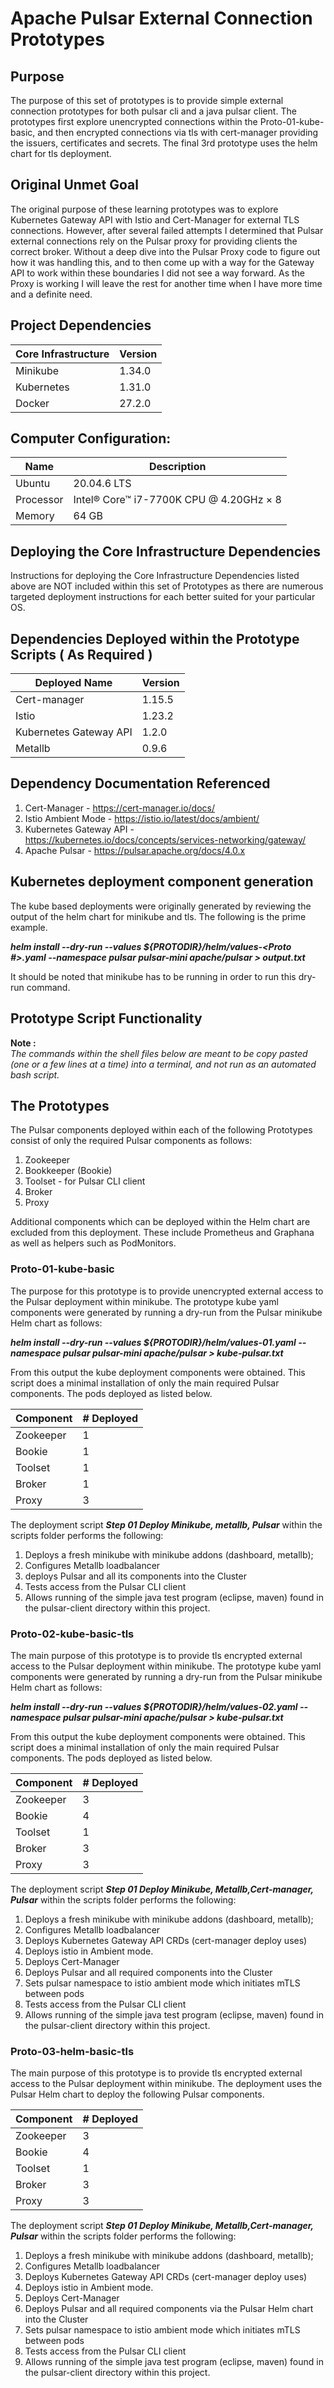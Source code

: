 # Apache Pulsar External Connection Prototypes

## Purpose
The purpose of this set of prototypes is to provide simple external connection prototypes
for both pulsar cli and a java pulsar client. The prototypes first explore unencrypted
connections within the Proto-01-kube-basic, and then encrypted connections via tls with
cert-manager providing the issuers, certificates and secrets. The final 3rd prototype uses
the helm chart for tls deployment.

## Original Unmet Goal
The original purpose of these learning prototypes was to explore Kubernetes Gateway API
with Istio and Cert-Manager for external TLS connections. However, after several failed
attempts I determined that Pulsar external connections rely on the Pulsar proxy for 
providing clients the correct broker. Without a deep dive into the Pulsar Proxy
code to figure out how it was handling this, and to then come up with a way for the 
Gateway API to work within these boundaries I did not see a way forward. As the Proxy is
working I will leave the rest for another time when I have more time and a definite need.


## Project Dependencies
| Core Infrastructure | Version         |
| --------------- | --------------- |
| Minikube        | 1.34.0          |
| Kubernetes      | 1.31.0          |
| Docker          | 27.2.0          |

## Computer Configuration:

| Name            | Description                             |
| --------------- | --------------------------------------- |
| Ubuntu          | 20.04.6 LTS                             |
| Processor       | Intel® Core™ i7-7700K CPU @ 4.20GHz × 8 |
| Memory          | 64 GB                                   |

## Deploying the Core Infrastructure Dependencies
Instructions for deploying the Core Infrastructure Dependencies listed above are NOT included within this set
of Prototypes as there are numerous targeted deployment instructions for each better suited for your
particular OS.

## Dependencies Deployed within the Prototype Scripts ( As Required )

| Deployed Name          | Version |
| ---------------------- | ------- |
| Cert-manager           | 1.15.5  |
| Istio                  | 1.23.2  |
| Kubernetes Gateway API | 1.2.0   |
| Metallb                | 0.9.6   |

## Dependency Documentation Referenced
  1. Cert-Manager           - https://cert-manager.io/docs/
  2. Istio Ambient Mode     - https://istio.io/latest/docs/ambient/
  3. Kubernetes Gateway API - https://kubernetes.io/docs/concepts/services-networking/gateway/
  4. Apache Pulsar          - https://pulsar.apache.org/docs/4.0.x
  
## Kubernetes deployment component generation
The kube based deployments were originally generated by reviewing the output of the helm
chart for minikube and tls. The following is the prime example.

***helm install --dry-run --values ${PROTODIR}/helm/values-<Proto #>.yaml --namespace pulsar pulsar-mini apache/pulsar > output.txt***

It should be noted that minikube has to be running in order to run this dry-run command.

   
## Prototype Script Functionality
**Note :**<br>
*The commands within the shell files below are meant to be copy pasted (one or a few lines at a time) into a terminal, and not run as an automated bash script.*


## The Prototypes
The Pulsar components deployed within each of the following Prototypes consist of only the
required Pulsar components as follows:
   1. Zookeeper
   2. Bookkeeper (Bookie)
   3. Toolset    - for Pulsar CLI client
   4. Broker
   5. Proxy

Additional components which can be deployed within the Helm chart are excluded from this 
deployment. These include Prometheus and Graphana as well as helpers such as PodMonitors.

   
### Proto-01-kube-basic
The purpose for this prototype is to provide unencrypted external access to the Pulsar
deployment within minikube. The prototype kube yaml components were generated by running a dry-run from the Pulsar
minikube Helm chart as follows:

***helm install --dry-run --values ${PROTODIR}/helm/values-01.yaml --namespace pulsar pulsar-mini apache/pulsar > kube-pulsar.txt***

From this output the kube deployment components were obtained. This script does a minimal
installation of only the main required Pulsar components. The pods deployed as listed below.

| Component     | # Deployed |
| ------------- | ---------- |
|    Zookeeper  |     1      |
|    Bookie     |     1      |
|    Toolset    |     1      |
|    Broker     |     1      |
|    Proxy      |     3      |

The deployment script ***Step 01 Deploy Minikube, metallb, Pulsar*** within the scripts
folder performs the following:
   1. Deploys a fresh minikube with minikube addons (dashboard, metallb);
   2. Configures Metallb loadbalancer
   3. deploys Pulsar and all its components into the Cluster
   4. Tests access from the Pulsar CLI client
   5. Allows running of the simple java test program (eclipse, maven) found in the
      pulsar-client directory within this project.


### Proto-02-kube-basic-tls
The main purpose of this prototype is to provide tls encrypted external access to the Pulsar
deployment within minikube. The prototype kube yaml components were generated by running a dry-run from the Pulsar
minikube Helm chart as follows:

***helm install --dry-run --values ${PROTODIR}/helm/values-02.yaml --namespace pulsar pulsar-mini apache/pulsar > kube-pulsar.txt***

From this output the kube deployment components were obtained. This script does a minimal
installation of only the main required Pulsar components. The pods deployed as listed below.

| Component     | # Deployed |
| ------------- | ---------- |
|    Zookeeper  |     3      |
|    Bookie     |     4      |
|    Toolset    |     1      |
|    Broker     |     3      |
|    Proxy      |     3      |

The deployment script ***Step 01 Deploy Minikube, Metallb,Cert-manager, Pulsar*** within the 
scripts folder performs the following:
   1. Deploys a fresh minikube with minikube addons (dashboard, metallb);
   2. Configures Metallb loadbalancer
   3. Deploys Kubernetes Gateway API CRDs (cert-manager deploy uses)
   4. Deploys istio in Ambient mode.
   5. Deploys Cert-Manager
   6. Deploys Pulsar and all required components into the Cluster
   7. Sets pulsar namespace to istio ambient mode which initiates mTLS between pods
   8. Tests access from the Pulsar CLI client
   9. Allows running of the simple java test program (eclipse, maven) found in the
      pulsar-client directory within this project.


### Proto-03-helm-basic-tls
The main purpose of this prototype is to provide tls encrypted external access to the Pulsar
deployment within minikube. The deployment uses the Pulsar Helm chart to deploy the following
Pulsar components.

| Component     | # Deployed |
| ------------- | ---------- |
|    Zookeeper  |     3      |
|    Bookie     |     4      |
|    Toolset    |     1      |
|    Broker     |     3      |
|    Proxy      |     3      |

The deployment script ***Step 01 Deploy Minikube, Metallb,Cert-manager, Pulsar*** within the 
scripts folder performs the following:
   1. Deploys a fresh minikube with minikube addons (dashboard, metallb);
   2. Configures Metallb loadbalancer
   3. Deploys Kubernetes Gateway API CRDs (cert-manager deploy uses)
   4. Deploys istio in Ambient mode.
   5. Deploys Cert-Manager
   6. Deploys Pulsar and all required components via the Pulsar Helm chart into the Cluster
   7. Sets pulsar namespace to istio ambient mode which initiates mTLS between pods
   8. Tests access from the Pulsar CLI client
   9. Allows running of the simple java test program (eclipse, maven) found in the
      pulsar-client directory within this project.

